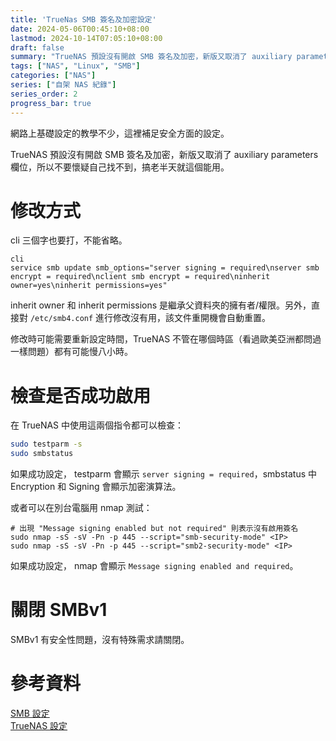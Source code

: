 ```yaml
---
title: 'TrueNas SMB 簽名及加密設定'
date: 2024-05-06T00:45:10+08:00
lastmod: 2024-10-14T07:05:10+08:00
draft: false
summary: "TrueNAS 預設沒有開啟 SMB 簽名及加密，新版又取消了 auxiliary parameters 欄位，所以不要懷疑自己找不到，搞老半天就這個能用。"
tags: ["NAS", "Linux", "SMB"]
categories: ["NAS"]
series: ["自架 NAS 紀錄"]
series_order: 2
progress_bar: true
---
```


網路上基礎設定的教學不少，這裡補足安全方面的設定。

TrueNAS 預設沒有開啟 SMB 簽名及加密，新版又取消了 auxiliary parameters 欄位，所以不要懷疑自己找不到，搞老半天就這個能用。

# 修改方式
cli 三個字也要打，不能省略。
```
cli
service smb update smb_options="server signing = required\nserver smb encrypt = required\nclient smb encrypt = required\ninherit owner=yes\ninherit permissions=yes"
```
inherit owner 和 inherit permissions 是繼承父資料夾的擁有者/權限。另外，直接對 `/etc/smb4.conf` 進行修改沒有用，該文件重開機會自動重置。

修改時可能需要重新設定時間，TrueNAS 不管在哪個時區（看過歐美亞洲都問過一樣問題）都有可能慢八小時。

# 檢查是否成功啟用
在 TrueNAS 中使用這兩個指令都可以檢查：
```sh
sudo testparm -s
sudo smbstatus
```

如果成功設定， testparm 會顯示 `server signing = required`，smbstatus 中 Encryption 和 Signing 會顯示加密演算法。

或者可以在別台電腦用 nmap 測試：
```shell
# 出現 "Message signing enabled but not required" 則表示沒有啟用簽名
sudo nmap -sS -sV -Pn -p 445 --script="smb-security-mode" <IP>
sudo nmap -sS -sV -Pn -p 445 --script="smb2-security-mode" <IP>
```

如果成功設定， nmap 會顯示 `Message signing enabled and required`。

# 關閉 SMBv1
SMBv1 有安全性問題，沒有特殊需求請關閉。

# 參考資料
[SMB 設定](https://www.reddit.com/r/truenas/comments/z9q6g5/enabling_smb_encryption_in_trusnas/)  
[TrueNAS 設定](https://www.truenas.com/community/threads/smb-signing-vulnerability-truenas-scale-22-12-2.110467/)  